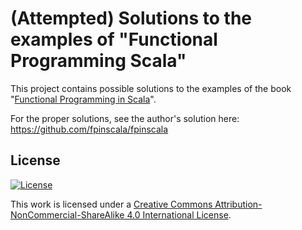 # (Attempted) Solutions to the examples of "Functional Programming Scala"

This project contains possible solutions to the examples of the book "[Functional Programming in Scala](http://www.manning.com/bjarnason/)".

For the proper solutions, see the author's solution here: https://github.com/fpinscala/fpinscala

## License

[![License][license-image]][license-url]

This work is licensed under a [Creative Commons Attribution-NonCommercial-ShareAlike 4.0 International License](http://creativecommons.org/licenses/by-nc-sa/4.0/).

[license-url]: http://creativecommons.org/licenses/by-nc-sa/4.0/
[license-image]: https://i.creativecommons.org/l/by-nc-sa/4.0/88x31.png
